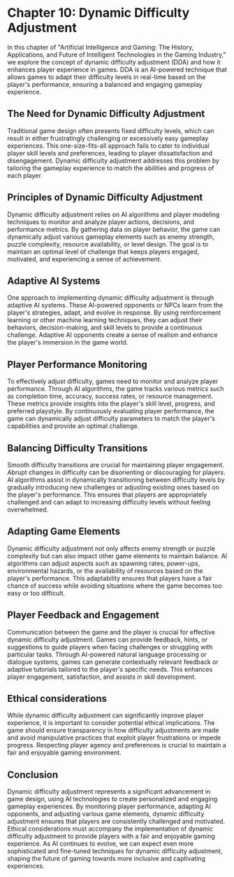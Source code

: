 Chapter 10: Dynamic Difficulty Adjustment
=========================================

In this chapter of "Artificial Intelligence and Gaming: The History, Applications, and Future of Intelligent Technologies in the Gaming Industry," we explore the concept of dynamic difficulty adjustment (DDA) and how it enhances player experience in games. DDA is an AI-powered technique that allows games to adapt their difficulty levels in real-time based on the player's performance, ensuring a balanced and engaging gameplay experience.

The Need for Dynamic Difficulty Adjustment
------------------------------------------

Traditional game design often presents fixed difficulty levels, which can result in either frustratingly challenging or excessively easy gameplay experiences. This one-size-fits-all approach fails to cater to individual player skill levels and preferences, leading to player dissatisfaction and disengagement. Dynamic difficulty adjustment addresses this problem by tailoring the gameplay experience to match the abilities and progress of each player.

Principles of Dynamic Difficulty Adjustment
-------------------------------------------

Dynamic difficulty adjustment relies on AI algorithms and player modeling techniques to monitor and analyze player actions, decisions, and performance metrics. By gathering data on player behavior, the game can dynamically adjust various gameplay elements such as enemy strength, puzzle complexity, resource availability, or level design. The goal is to maintain an optimal level of challenge that keeps players engaged, motivated, and experiencing a sense of achievement.

Adaptive AI Systems
-------------------

One approach to implementing dynamic difficulty adjustment is through adaptive AI systems. These AI-powered opponents or NPCs learn from the player's strategies, adapt, and evolve in response. By using reinforcement learning or other machine learning techniques, they can adjust their behaviors, decision-making, and skill levels to provide a continuous challenge. Adaptive AI opponents create a sense of realism and enhance the player's immersion in the game world.

Player Performance Monitoring
-----------------------------

To effectively adjust difficulty, games need to monitor and analyze player performance. Through AI algorithms, the game tracks various metrics such as completion time, accuracy, success rates, or resource management. These metrics provide insights into the player's skill level, progress, and preferred playstyle. By continuously evaluating player performance, the game can dynamically adjust difficulty parameters to match the player's capabilities and provide an optimal challenge.

Balancing Difficulty Transitions
--------------------------------

Smooth difficulty transitions are crucial for maintaining player engagement. Abrupt changes in difficulty can be disorienting or discouraging for players. AI algorithms assist in dynamically transitioning between difficulty levels by gradually introducing new challenges or adjusting existing ones based on the player's performance. This ensures that players are appropriately challenged and can adapt to increasing difficulty levels without feeling overwhelmed.

Adapting Game Elements
----------------------

Dynamic difficulty adjustment not only affects enemy strength or puzzle complexity but can also impact other game elements to maintain balance. AI algorithms can adjust aspects such as spawning rates, power-ups, environmental hazards, or the availability of resources based on the player's performance. This adaptability ensures that players have a fair chance of success while avoiding situations where the game becomes too easy or too difficult.

Player Feedback and Engagement
------------------------------

Communication between the game and the player is crucial for effective dynamic difficulty adjustment. Games can provide feedback, hints, or suggestions to guide players when facing challenges or struggling with particular tasks. Through AI-powered natural language processing or dialogue systems, games can generate contextually relevant feedback or adaptive tutorials tailored to the player's specific needs. This enhances player engagement, satisfaction, and assists in skill development.

Ethical considerations
----------------------

While dynamic difficulty adjustment can significantly improve player experience, it is important to consider potential ethical implications. The game should ensure transparency in how difficulty adjustments are made and avoid manipulative practices that exploit player frustrations or impede progress. Respecting player agency and preferences is crucial to maintain a fair and enjoyable gaming environment.

Conclusion
----------

Dynamic difficulty adjustment represents a significant advancement in game design, using AI technologies to create personalized and engaging gameplay experiences. By monitoring player performance, adapting AI opponents, and adjusting various game elements, dynamic difficulty adjustment ensures that players are consistently challenged and motivated. Ethical considerations must accompany the implementation of dynamic difficulty adjustment to provide players with a fair and enjoyable gaming experience. As AI continues to evolve, we can expect even more sophisticated and fine-tuned techniques for dynamic difficulty adjustment, shaping the future of gaming towards more inclusive and captivating experiences.
